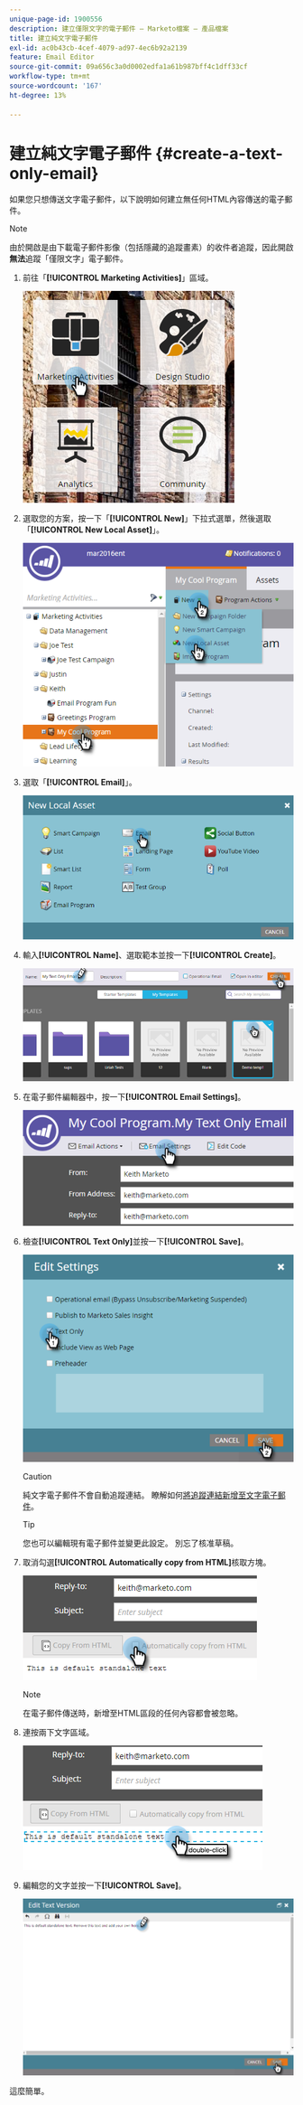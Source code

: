 ```yaml
---
unique-page-id: 1900556
description: 建立僅限文字的電子郵件 — Marketo檔案 — 產品檔案
title: 建立純文字電子郵件
exl-id: ac0b43cb-4cef-4079-ad97-4ec6b92a2139
feature: Email Editor
source-git-commit: 09a656c3a0d0002edfa1a61b987bff4c1dff33cf
workflow-type: tm+mt
source-wordcount: '167'
ht-degree: 13%

---
```


# 建立純文字電子郵件 {#create-a-text-only-email}

如果您只想傳送文字電子郵件，以下說明如何建立無任何HTML內容傳送的電子郵件。

>[!NOTE]
>
>由於開啟是由下載電子郵件影像（包括隱藏的追蹤畫素）的收件者追蹤，因此開啟&#x200B;**無法**&#x200B;追蹤「僅限文字」電子郵件。

1. 前往「**[!UICONTROL Marketing Activities]**」區域。

   ![](assets/one-1.png)

1. 選取您的方案，按一下「**[!UICONTROL New]**」下拉式選單，然後選取「**[!UICONTROL New Local Asset]**」。

   ![](assets/two-1.png)

1. 選取「**[!UICONTROL Email]**」。

   ![](assets/three-1.png)

1. 輸入&#x200B;**[!UICONTROL Name]**、選取範本並按一下&#x200B;**[!UICONTROL Create]**。

   ![](assets/four-1.png)

1. 在電子郵件編輯器中，按一下&#x200B;**[!UICONTROL Email Settings]**。

   ![](assets/five.png)

1. 檢查&#x200B;**[!UICONTROL Text Only]**&#x200B;並按一下&#x200B;**[!UICONTROL Save]**。

   ![](assets/six.png)

   >[!CAUTION]
   >
   >純文字電子郵件不會自動追蹤連結。 瞭解如何[將追蹤連結新增至文字電子郵件](/help/marketo/product-docs/email-marketing/general/functions-in-the-editor/add-tracked-links-to-a-text-email.md)。

   >[!TIP]
   >
   >您也可以編輯現有電子郵件並變更此設定。 別忘了核准草稿。

1. 取消勾選&#x200B;**[!UICONTROL Automatically copy from HTML]**&#x200B;核取方塊。

   ![](assets/seven.png)

   >[!NOTE]
   >
   >在電子郵件傳送時，新增至HTML區段的任何內容都會被忽略。

1. 連按兩下文字區域。

   ![](assets/eight.png)

1. 編輯您的文字並按一下&#x200B;**[!UICONTROL Save]**。

   ![](assets/nine.png)

這麼簡單。
